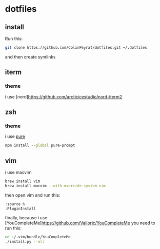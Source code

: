 # dotfiles

## install
Run this:

```bash
git clone https://github.com/ColinPeyrat/dotfiles.git ~/.dotfiles
```
and then create symlinks

## iterm

### theme
i use [nord]https://github.com/arcticicestudio/nord-iterm2

## zsh

### theme
i use [pure](https://github.com/sindresorhus/pure)
```bash
npm install --global pure-prompt
```

## vim

i use macvim

```bash
brew install vim
brew install macvim --with-override-system-vim
```

then open vim and run this:

```bash
:source %
:PluginInstall
```

finally, because i use [YouCompleteMe]https://github.com/Valloric/YouCompleteMe you need to run this:
```bash
cd ~/.vim/bundle/YouCompleteMe
./install.py --all
```
